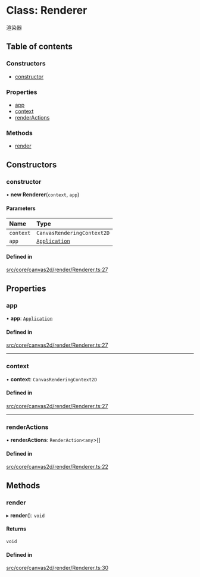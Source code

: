 # Class: Renderer

渲染器

## Table of contents

### Constructors

- [constructor](Renderer.md#constructor)

### Properties

- [app](Renderer.md#app)
- [context](Renderer.md#context)
- [renderActions](Renderer.md#renderactions)

### Methods

- [render](Renderer.md#render)

## Constructors

### constructor

• **new Renderer**(`context`, `app`)

#### Parameters

| Name | Type |
| :------ | :------ |
| `context` | `CanvasRenderingContext2D` |
| `app` | [`Application`](Application.md) |

#### Defined in

[src/core/canvas2d/render/Renderer.ts:27](https://github.com/hxg2050/hxg/blob/6aa982d/src/core/canvas2d/render/Renderer.ts#L27)

## Properties

### app

• **app**: [`Application`](Application.md)

#### Defined in

[src/core/canvas2d/render/Renderer.ts:27](https://github.com/hxg2050/hxg/blob/6aa982d/src/core/canvas2d/render/Renderer.ts#L27)

___

### context

• **context**: `CanvasRenderingContext2D`

#### Defined in

[src/core/canvas2d/render/Renderer.ts:27](https://github.com/hxg2050/hxg/blob/6aa982d/src/core/canvas2d/render/Renderer.ts#L27)

___

### renderActions

• **renderActions**: `RenderAction`<`any`\>[]

#### Defined in

[src/core/canvas2d/render/Renderer.ts:22](https://github.com/hxg2050/hxg/blob/6aa982d/src/core/canvas2d/render/Renderer.ts#L22)

## Methods

### render

▸ **render**(): `void`

#### Returns

`void`

#### Defined in

[src/core/canvas2d/render/Renderer.ts:30](https://github.com/hxg2050/hxg/blob/6aa982d/src/core/canvas2d/render/Renderer.ts#L30)

